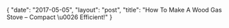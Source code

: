 {
   "date": "2017-05-05",
   "layout": "post",
   "title": "How To Make A Wood Gas Stove – Compact \u0026 Efficient!"
}

